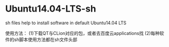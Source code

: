 # Ubuntu14.04-LTS-sh
sh files help to install software in default Ubuntu14.04 LTS

使用方法：
(1)下载QT与CLion对应的包，或者去百度云applications找
(2)每种软件的sh脚本使用方法都在sh文件头部